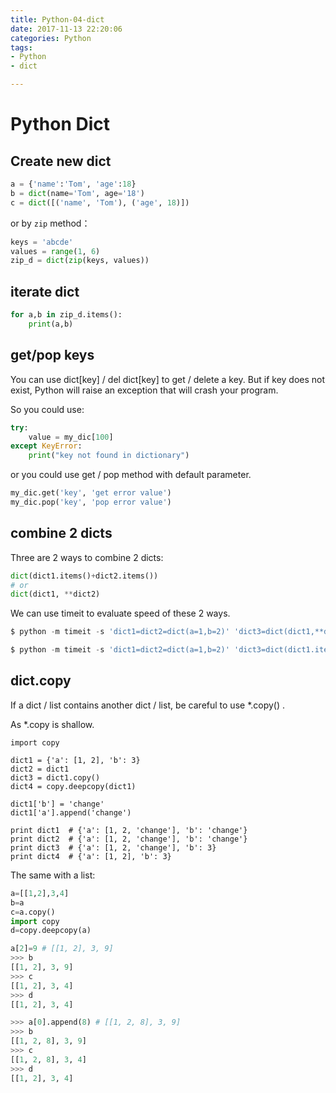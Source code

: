 ```yaml
---
title: Python-04-dict
date: 2017-11-13 22:20:06
categories: Python
tags:
- Python
- dict

---
```


# Python Dict

## Create new dict

```python
a = {'name':'Tom', 'age':18}
b = dict(name='Tom', age='18')
c = dict([('name', 'Tom'), ('age', 18)])
```

or by `zip` method：

```python
keys = 'abcde'
values = range(1, 6)
zip_d = dict(zip(keys, values))
```

## iterate dict

```python
for a,b in zip_d.items():
    print(a,b)
```

## get/pop keys

You can use dict[key] / del dict[key] to get / delete a key. But if key does not exist,  Python will raise an exception that will crash your program.

So you could use:

```python
try: 
    value = my_dic[100]
except KeyError:
    print("key not found in dictionary")
```

or you could use get / pop method with default parameter.

```python
my_dic.get('key', 'get error value')
my_dic.pop('key', 'pop error value')
```

## combine 2 dicts

Three are 2 ways to combine 2 dicts:

```python
dict(dict1.items()+dict2.items())
# or
dict(dict1, **dict2)
```

We can use timeit to evaluate speed of these 2 ways.

```python
$ python -m timeit -s 'dict1=dict2=dict(a=1,b=2)' 'dict3=dict(dict1,**dict2)'

$ python -m timeit -s 'dict1=dict2=dict(a=1,b=2)' 'dict3=dict(dict1.items()+dict2.items())'
```

## dict.copy

If a dict / list contains another dict / list, be careful to use *.copy() .

As *.copy is shallow.

```
import copy

dict1 = {'a': [1, 2], 'b': 3}
dict2 = dict1
dict3 = dict1.copy()
dict4 = copy.deepcopy(dict1)

dict1['b'] = 'change'
dict1['a'].append('change')

print dict1  # {'a': [1, 2, 'change'], 'b': 'change'}
print dict2  # {'a': [1, 2, 'change'], 'b': 'change'}
print dict3  # {'a': [1, 2, 'change'], 'b': 3}
print dict4  # {'a': [1, 2], 'b': 3}
```

The same with a list:

```python
a=[[1,2],3,4]
b=a
c=a.copy()
import copy
d=copy.deepcopy(a)

a[2]=9 # [[1, 2], 3, 9]
>>> b
[[1, 2], 3, 9]
>>> c
[[1, 2], 3, 4]
>>> d
[[1, 2], 3, 4]

>>> a[0].append(8) # [[1, 2, 8], 3, 9]
>>> b
[[1, 2, 8], 3, 9]
>>> c
[[1, 2, 8], 3, 4]
>>> d
[[1, 2], 3, 4]
```

